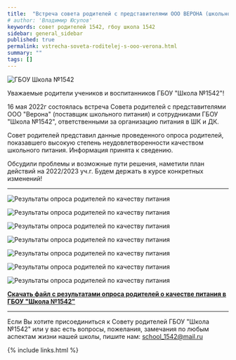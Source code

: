 ```yaml
---
title:  "Встреча совета родителей с представителями ООО ВЕРОНА (школьное питание)"
# author: 'Владимир Юсупов'
keywords: совет родителей 1542, гбоу школа 1542
sidebar: general_sidebar
published: true
permalink: vstrecha-soveta-roditelej-s-ooo-verona.html
summary: ""
tags: []
---
```


<p><img src="{{ "images/gym1542_20220125.jpg" }}" alt="ГБОУ Школа №1542"/></p>

Уважаемые родители учеников и воспитанников ГБОУ "Школа №1542"!

16 мая 2022г состоялась встреча Совета родителей с представителями ООО "Верона" (поставщик школьного питания) и сотрудниками ГБОУ "Школа №1542", ответственными за организацию питания в ШК и ДК.

Совет родителей представил данные проведенного опроса родителей, показавшего высокую степень неудовлетворенности качеством школьного питания. Информация принята к сведению.

Обсудили проблемы и возможные пути решения, наметили план действий на 2022/2023 уч.г. Будем держать в курсе конкретных изменений!

***

<p><img src="{{ "images/opros_title.png" }}" alt="Результаты опроса родителей по качеству питания"/></p>

<p><img src="{{ "images/opros_slide_1.png" }}" alt="Результаты опроса родителей по качеству питания"/></p>

<p><img src="{{ "images/opros_slide_2.png" }}" alt="Результаты опроса родителей по качеству питания"/></p>

<p><img src="{{ "images/opros_slide_3.png" }}" alt="Результаты опроса родителей по качеству питания"/></p>

<p><img src="{{ "images/opros_slide_4.png" }}" alt="Результаты опроса родителей по качеству питания"/></p>

<p><img src="{{ "images/opros_slide_5.png" }}" alt="Результаты опроса родителей по качеству питания"/></p>

<p><img src="{{ "images/opros_slide_6.png" }}" alt="Результаты опроса родителей по качеству питания"/></p>

[**Скачать файл с результатами опроса родителей о качестве питания в ГБОУ "Школа №1542"**](https://rodsovet1542.ru/images/opros_pitanie_202205.pdf)

***

Если Вы хотите присоединиться к Совету родителей ГБОУ "Школа №1542" или у вас есть вопросы, пожелания, замечания по любым аспектам жизни нашей школы, пишите нам: [school_1542@mail.ru](mailto:school_1542@mail.ru)


{% include links.html %}
